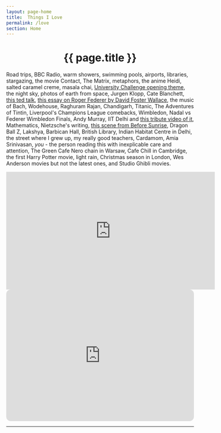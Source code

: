 ```yaml
---
layout: page-home
title:  Things I Love
permalink: /love
section: Home
---
```


<CENTER><h1 class="emphnext">{{ page.title }}</h1></CENTER>




Road trips, BBC Radio, warm showers, swimming pools, airports, libraries, stargazing, the movie Contact, The Matrix, metaphors, the anime Heidi, salted caramel creme, masala chai, [University Challenge opening theme](https://www.youtube.com/watch?v=jrbpLRNDjOs&list=PLdIS7dENF-nXEe19T8RwR9FF-b-r1Lp6i&index=28), 
 the night sky, photos of earth from space, Jurgen Klopp, Cate Blanchett, [this ted talk](https://www.youtube.com/watch?v=dE1DuBesGYM), [this essay on Roger Federer by David Foster Wallace](https://www.nytimes.com/2006/08/20/sports/playmagazine/20federer.html?pagewanted=all), the music of Bach, Wodehouse, Raghuram Rajan, Chandigarh, Titanic, The Adventures of Tintin, Liverpool's Champions League comebacks, Wimbledon, Nadal vs Federer  Wimbledon Finals, Andy Murray,  IIT Delhi and [this tribute video of it](https://www.youtube.com/watch?v=pdcy4fbLwuc&list=PLdIS7dENF-nWYmcIjtKQjCvqthfjse1iw&index=4), Mathematics, Nietzsche's writing, [this scene from Before Sunrise](https://twitter.com/piyushahuja_in/status/1648127284757364739), Dragon Ball Z, Lakshya, Barbican Hall, British Library, Indian Habitat Centre in Delhi,  the street where I grew up, my really good teachers,  Cardamom, Amia Srinivasan, *you* - the person reading this with inexplicable care and attention, The Green Cafe Nero chain in Warsaw, Cafe Chill in Cambridge, the first Harry Potter movie, light rain, Christmas season in London, Wes Anderson movies but not the latest ones, and Studio Ghibli movies.


<iframe width="560" height="315" src="https://www.youtube.com/embed/S7Jw3IDwzro" title="YouTube video player" frameborder="0" allow="accelerometer; autoplay; clipboard-write; encrypted-media; gyroscope; picture-in-picture; web-share" allowfullscreen></iframe>

<iframe style="border-radius:12px" src="https://open.spotify.com/embed/playlist/4j7hpnvq5w8PMpnK0f2MJt?utm_source=generator" width="100%" height="352" frameBorder="0" allowfullscreen="" allow="autoplay; clipboard-write; encrypted-media; fullscreen; picture-in-picture" loading="lazy"></iframe>


---


